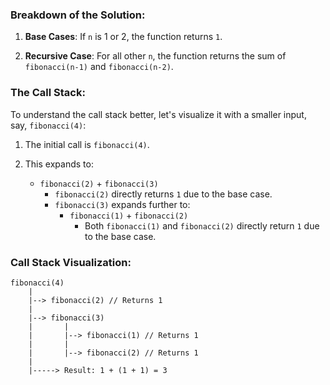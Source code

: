 ### Breakdown of the Solution:

1. **Base Cases**: If `n` is 1 or 2, the function returns `1`.

2. **Recursive Case**: For all other `n`, the function returns the sum of `fibonacci(n-1)` and `fibonacci(n-2)`.

### The Call Stack:

To understand the call stack better, let's visualize it with a smaller input, say, `fibonacci(4)`:

1. The initial call is `fibonacci(4)`.

2. This expands to:
   - `fibonacci(2)` + `fibonacci(3)`
     - `fibonacci(2)` directly returns `1` due to the base case.
     - `fibonacci(3)` expands further to:
       - `fibonacci(1)` + `fibonacci(2)`
         - Both `fibonacci(1)` and `fibonacci(2)` directly return `1` due to the base case.

### Call Stack Visualization:

```
fibonacci(4)
    |
    |--> fibonacci(2) // Returns 1
    |
    |--> fibonacci(3)
    |       |
    |       |--> fibonacci(1) // Returns 1
    |       |
    |       |--> fibonacci(2) // Returns 1
    |
    |-----> Result: 1 + (1 + 1) = 3
```

